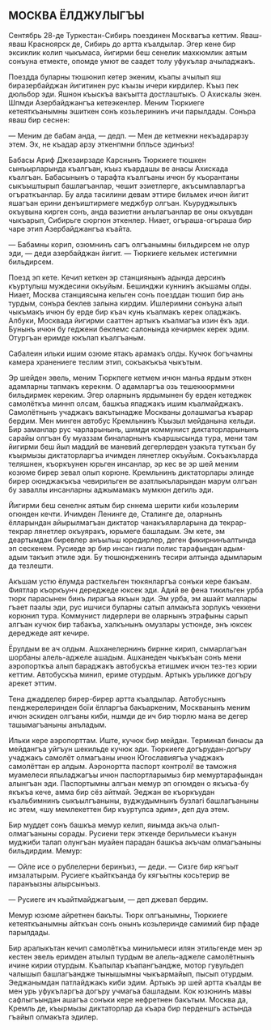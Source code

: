 ## МОСКВА ЁЛДЖУЛЫГЪЫ

Сентябрь 28-де Туркестан-Сибирь поездинен Москвагъа кеттим.
Яваш-яваш Красноярск де, Сибирь до артта къалдылар.
Эгер кене бир эксиклик колип чыкъмаса, йигирми беш сенелик махкюмлик аятым сонъуна етмекте, опомде умют ве саадет толу уфукълар ачыладжакъ.

Поездда буларны тюшюнип кетер экеним, къапы ачылып яш биразербайджан йигитинен рус къызы ичери кирдилер.
Къыз пек дюльбор эди.
Яшнон къыскъа вакъытта достлаштыкъ.
О Ахискалы экен.
Шпмди Азербайджангъа кетеэкенлер.
Меним Тюркиеге кетеяткъанымны эшиткен сонъ козьлерининъ ичи парылдады.
Сонъра яваш бир сеснен:

— Меним де бабам анда, — дедп. — Мен де кетмекни некъадарарзу этем.
Эх, не къадар арзу эткенпмни бпльсе эдинъиз!

Бабасы Ариф Джезаирзаде Карснынъ Тюркиеге тюшкен сынъырларында къалгъан, къыз къардашы ве анасы Ахискада къалгъан.
Бабасынынъ о тарафта къалгъаны ичюн бу къорантаны сыкъыштырып башлагъанлар, чешит эзиетлерге, акъсымлавларгъа огъраткъанлар.
Бу алда тасилини девам эттире бильмек ичюн йигит яшагъан ерини денъиштирмеге меджбур олгъан.
Къуруджылыкъ окъувына кирген сонъ, анда вазиетни анълагъанлар ве оны окъувдан чыкъарып, Сибирьге сюргюн эткенлер.
Ниает, огъраша-огъраша бир чаре этип Азербайджангъа къайта.

— Бабамны корип, озюмнинъ сагъ олгъанымны бильдирсем не олур эди, — деди азербайджан йигит. — Тюркиеге кельмек истегимни бильдирсем.

Поезд эп кете.
Кечип кеткен эр станциянынъ адында дерсинъ къуртулыш муждесини окъуйым.
Бешинджи куннинъ акъшамы олды.
Ниает, Москва станциясына кельген сонъ поезддан тюшип бир ань турдым, сонъра беклев залына кирдим.
Ишлеримни сонъуна алып чыкъмакъ ичюн бу ерде бир къач кунь къалмакъ керек оладжакъ.
Албуки, Москвада йигирми сааттен артыкъ къалмагъа изин ёкъ эди.
Бунынъ ичюн бу геджени беклемс салонында кечирмек керек эдим.
Отургъан еримде юкълап къалгъаным.

Сабалеин ильки ишим озюме ятакъ арамакъ олды.
Кучюк богъчамны камера хранениеге теслим этип, сокъакъкъа чыкътым.

Эр шейден эвель, меним Тюркпеге кетмем ичюн манъа ярдым эткен адамларны тапмакъ керекнм.
О адамларгъа озь тешеккюрммни бильдирмек кереким.
Эгер оларнынъ ярдымынен бу ерден кетеджек самолёткъа миннп олсам, башкъа япаджакъ ишим къалмайджакъ.
Самолётнынъ учаджакъ вакътынадже Москваны долашмагъа къарар бердим.
Мен минген автобус Кремльнинъ Къызыл мейданына кельди.
Бир заманлар рус чарларынынъ, шимди коммунист диктаторларынынъ сарайы олгъан бу муаззам биналарнынъ къаршысында тура, мени там йигирми беш йыл маддий ве маневий дегерлерден узакъта туткъан бу къырмызы диктаторларгъа ичимден лянетлер окъуйым.
Сокъакъларда теляшнен, къоркъунен юрьген инсанлар, эр кес ве эр шей меним козюме бирер зевал олып корюне.
Кремльнинъ диктаторлары элинде бирер оюнджакъкъа чевирильген ве азатлыкъларындан марум олгъан бу заваллы инсанларны аджымамакъ мумкюн дегиль эди.

Йигирми беш сенелнк аятым бир сннема шерити киби козьлерим огюнден кечти.
Ичимден Ленинге де, Сталинге де, оларнынъ ёлларындан айырылмагъан диктатор чанакъяларларына да текрар-текрар лянетлер окъуяракъ, юрьмеге башладым.
Эм кете, эм деартымдан биревлер анъыльш юредирлер, деген фикирнинъалтында эп сескенем.
Русиеде эр бир инсан гизли полис тарафындан адым-адым такъип этиле эди.
Бу тюшюндженинъ тесири алтында адымларым да тезлешти.

Акъшам устю ёлумда расткельген тюкянларгъа сонъки кере бакъам.
Фиятлар къоркъунч дереджеде юксек эди.
Адий ве фена тикильген урба тюрк парасынен бинъ лирагъа якъын эди.
Эм урба, эм ашайт маллары гъает паалы эди, рус ишчиси буларны сатып алмакъта зорлукъ чеккени корюнип тура.
Коммунист лидерлери ве оларнынъ этрафыны сарып алгъан кучюк бир табакъа, халкънынъ омузлары устюнде, энъ юксек дереджеде аят кечире.

Ёрулдым ве ач олдым.
Ашханелернинъ бирнне кирип, сымарлагъан шорбаны алель-аджеле ашадым.
Ашханеден чыкъкъан сонъ мени аэропорткъа алып бараджакъ автобускъа етишмек ичюн тез-тез юрии кеттим.
Автобускъа минип, ериме отурдым.
Артыкъ урьликке догъру арекет эттим.

Тена джадделер бирер-бирер артта къалдылар.
Автобуснынъ пенджерелеринден боїи ёлларгъа бакъаркеним, Москванынъ меним ичюн эскиден олгъаны киби, ншмди де ич бир тюрлю мана ве дегер ташымагъаныны анъладым.

Ильки кере аэропорттам.
Иште, кучюк бир мейдан.
Терминал бинасы да мейдангъа уйгъун шекильде кучюк эди.
Тюркиеге догърудан-догъру учаджакъ самолёт олмагъаны ичюн Югославиягъа учаджакъ самолёттан ер алдым.
Аэронортта паспорт контролі!
ве таможня муамелеси япыладжагъы ичюн паспортларымыз бир мемуртарафындан алынгъан эди.
Паспортымны алгъан мемур эп огюмден о якъкъа-бу якъкъа кече, амма бир сёз айтмай.
Эеджан ве къоркъудан къальбимнинъ сыкъылгъаныны, вуджудымнынъ бузлагі башлагъаныны ис этем, «шу мемлекеттен бир къуртулса эдим», деп дуа этем.

Бир муддет сонъ башкъа мемур келип, яиымда акъча олып-олмагъаныны сорады.
Русиени терк эткенде берильмеси къанун муджиби талап олунгъан муайен парадан башкъа акъчам олмагъаныны бильдирдим.
Мемур:

— Ойле исе о рублелерни беринъиз, — деди. — Сизге бир кягъыт имзалатырым.
Русиеге къайткъанда бу кягъытны косьтерир ве паранъызны алырсынъыз.

— Русиеге ич къайтмайджагъым, — деп джевап бердим.

Мемур юзюме айретнен бакъты.
Тюрк олгъанымны, Тюркиеге кетеяткъанымны айткъан сонъ онынъ козьлеринде самимий бир пфаде парылдады.

Бир аралыкътан кечип самолёткъа минильмеси илян этильгенде мен эр кестен эвель еримден атылып турдым ве алель-аджеле самолётнынъ ичине кирии отурдым.
Къапылар къапангъандже, мотор гувульдеп чалышып башлагъандже тынышымны чыкъармайып, пысып отурдым.
Эеджанымдан патлайджакъ киби эдим.
Артыкъ эр шей артта къалды ве мен урь уфукъларгъа догъру учмагьа башладым.
Кок юзюнинъ мавы сафлыгъындан ашагъа сонъки кере нефретнен бакътым.
Москва да, Кремль де, къырмызы диктаторлар да къара бир перденшгь астында гъайып олмакъта эдилер.
